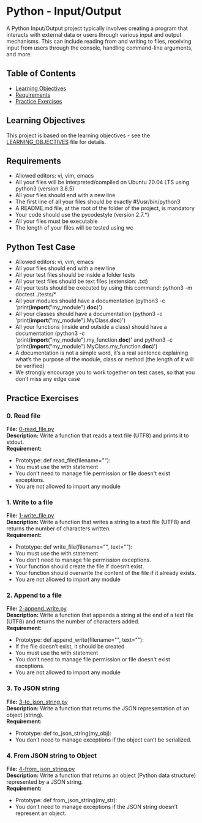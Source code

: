 # Python - Input/Output

A Python Input/Output project typically involves creating a program that interacts with external data or users through various input and output mechanisms. This can include reading from and writing to files, receiving input from users through the console, handling command-line arguments, and more.

## Table of Contents
- [Learning Objectives](#learning-objectives)
- [Requirements](#requirements)
- [Practice Exercises](#practice-exercises)
## Learning Objectives

This project is based on the learning objectives - see the [LEARNING_OBJECTIVES](https://github.com/Goaty-yagi/holbertonschool-higher_level_programming/blob/main/python-input_output/LEARNING_OBJECTIVES.md) file for details.

## Requirements
- Allowed editors: vi, vim, emacs
- All your files will be interpreted/compiled on Ubuntu 20.04 LTS using python3 (version 3.8.5)
- All your files should end with a new line
- The first line of all your files should be exactly #!/usr/bin/python3
- A README.md file, at the root of the folder of the project, is mandatory
- Your code should use the pycodestyle (version 2.7.*)
- All your files must be executable
- The length of your files will be tested using wc

## Python Test Case
- Allowed editors: vi, vim, emacs
- All your files should end with a new line
- All your test files should be inside a folder tests
- All your test files should be text files (extension: .txt)
- All your tests should be executed by using this command: python3 -m doctest ./tests/*
- All your modules should have a documentation (python3 -c 'print(__import__("my_module").__doc__)')
- All your classes should have a documentation (python3 -c 'print(__import__("my_module").MyClass.__doc__)')
- All your functions (inside and outside a class) should have a documentation (python3 -c 'print(__import__("my_module").my_function.__doc__)' and python3 -c 'print(__import__("my_module").MyClass.my_function.__doc__)')
- A documentation is not a simple word, it’s a real sentence explaining what’s the purpose of the module, class or method (the length of it will be verified)
- We strongly encourage you to work together on test cases, so that you don’t miss any edge case

## Practice Exercises

### 0. Read file

**File:** [0-read_file.py](https://github.com/Goaty-yagi/holbertonschool-higher_level_programming/blob/main/python-input_output/0-read_file.py)<br>
**Description:** Write a function that reads a text file (UTF8) and prints it to stdout.<br>
**Requirement:** <br>
- Prototype: def read_file(filename=""):
- You must use the with statement
- You don’t need to manage file permission or file doesn't exist exceptions.
- You are not allowed to import any module


### 1. Write to a file

**File:** [1-write_file.py](https://github.com/Goaty-yagi/holbertonschool-higher_level_programming/blob/main/python-input_output/1-write_file.py)<br>
**Description:** Write a function that writes a string to a text file (UTF8) and returns the number of characters written.<br>
**Requirement:** <br>
- Prototype: def write_file(filename="", text=""):
- You must use the with statement
- You don’t need to manage file permission exceptions.
- Your function should create the file if doesn’t exist.
- Your function should overwrite the content of the file if it already exists.
- You are not allowed to import any module


### 2. Append to a file

**File:** [2-append_write.py](https://github.com/Goaty-yagi/holbertonschool-higher_level_programming/blob/main/python-input_output/2-append_write.py)<br>
**Description:** Write a function that appends a string at the end of a text file (UTF8) and returns the number of characters added.<br>
**Requirement:** <br>
- Prototype: def append_write(filename="", text=""):
- If the file doesn’t exist, it should be created
- You must use the with statement
- You don’t need to manage file permission or file doesn't exist exceptions.
- You are not allowed to import any module

### 3. To JSON string

**File:** [3-to_json_string.py](https://github.com/Goaty-yagi/holbertonschool-higher_level_programming/blob/main/python-input_output/3-to_json_string.py)<br>
**Description:** Write a function that returns the JSON representation of an object (string).<br>
**Requirement:** <br>
- Prototype: def to_json_string(my_obj):
- You don’t need to manage exceptions if the object can’t be serialized.


### 4. From JSON string to Object

**File:** [4-from_json_string.py](https://github.com/Goaty-yagi/holbertonschool-higher_level_programming/blob/main/python-input_output/4-from_json_string.py)<br>
**Description:** Write a function that returns an object (Python data structure) represented by a JSON string.<br>
**Requirement:** <br>
- Prototype: def from_json_string(my_str):
- You don’t need to manage exceptions if the JSON string doesn’t represent an object.

